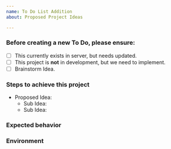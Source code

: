 ```yaml
---
name: To Do List Addition
about: Proposed Project Ideas

---
```


<!-- Welcome to the To Do List! -->

### Before creating a new To Do, please ensure:
- [ ] This currently exists in server, but needs updated.
- [ ] This project is **not** in development, but we need to implement.
- [ ] Brainstorm Idea.

### Steps to achieve this project

- Proposed Idea: <!--Main Idea to implement-->
  - Sub Idea: <!--Details on how to achieve project-->
  - Sub Idea: <!--Details on how to achieve project-->

### Expected behavior
<!-- Tell us what should happen -->


### Environment
<!-- Where will this project be located in correlation to map. -->
